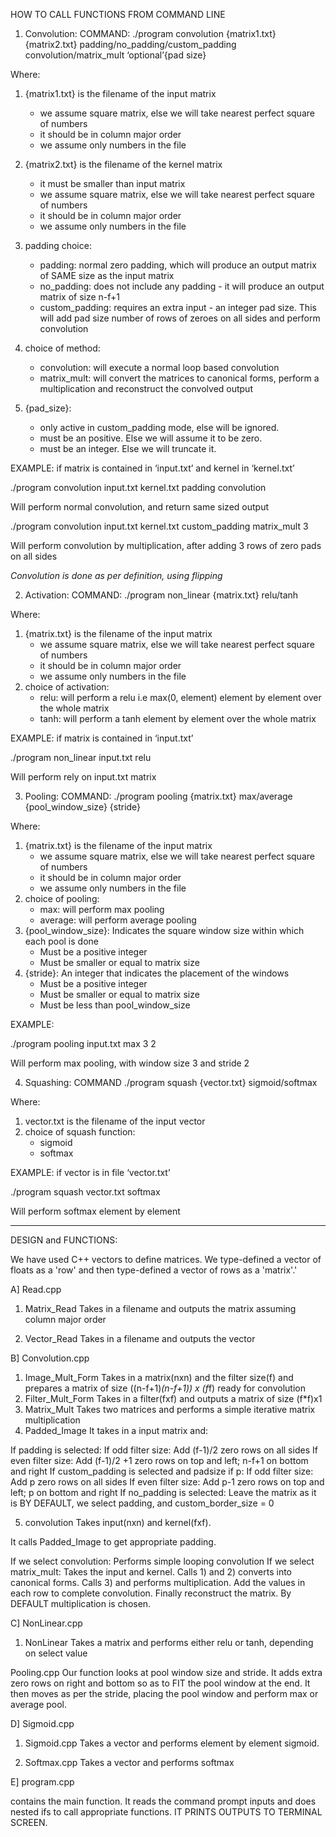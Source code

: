 
HOW TO CALL FUNCTIONS FROM COMMAND LINE

1. Convolution:
COMMAND: 
./program convolution {matrix1.txt} {matrix2.txt} padding/no_padding/custom_padding convolution/matrix_mult ‘optional’{pad size}

Where:
1) {matrix1.txt} is the filename of the input matrix 
	* we assume square matrix, else we will take nearest perfect square of numbers
	* it should be in column major order
	* we assume only numbers in the file
2) {matrix2.txt} is the filename of the kernel matrix 
	* it must be smaller than input matrix
	* we assume square matrix, else we will take nearest perfect square of numbers
	* it should be in column major order
	* we assume only numbers in the file
3) padding choice:
	- padding: normal zero padding, which will produce an output matrix of SAME size as the input matrix
	- no_padding: does not include any padding - it will produce an output matrix of size n-f+1 
	- custom_padding: requires an extra input - an integer pad size. This will add pad size number of rows of zeroes on all sides and perform convolution

4) choice of method: 
	- convolution: will execute a normal loop based convolution
	- matrix_mult: will convert the matrices to canonical forms, perform a multiplication and reconstruct the convolved output

5) {pad_size}:
	* only active in custom_padding mode, else will be ignored.
	* must be an positive. Else we will assume it to be zero.
    * must be an integer. Else we will truncate it.

EXAMPLE: if matrix is contained in ‘input.txt’ and kernel in ‘kernel.txt’

./program convolution input.txt kernel.txt padding convolution

Will perform normal convolution, and return same sized output

./program convolution input.txt kernel.txt custom_padding matrix_mult 3

Will perform convolution by multiplication, after adding 3 rows of zero pads on all sides

*Convolution is done as per definition, using flipping*

2. Activation:
COMMAND:
./program non_linear {matrix.txt} relu/tanh

Where:
1) {matrix.txt} is the filename of the input matrix
	* we assume square matrix, else we will take nearest perfect square of numbers
	* it should be in column major order
	* we assume only numbers in the file
2) choice of activation:
	- relu: will perform a relu i.e max(0, element) element by element over the whole matrix 
	- tanh: will perform a tanh element by element over the whole matrix

EXAMPLE: if matrix is contained in ‘input.txt’ 

./program non_linear input.txt relu

Will perform rely on input.txt matrix

3. Pooling:
COMMAND:
./program pooling {matrix.txt} max/average {pool_window_size} {stride}

Where:
1) {matrix.txt} is the filename of the input matrix
	* we assume square matrix, else we will take nearest perfect square of numbers
	* it should be in column major order
	* we assume only numbers in the file
2) choice of pooling:
	- max: will perform max pooling
	- average: will perform average pooling
3) {pool_window_size}: Indicates the square window size within which each pool is done
	* Must be a positive integer
	* Must be smaller or equal to matrix size
4) {stride}: An integer that indicates the placement of the windows
	* Must be a positive integer
	* Must be smaller or equal to matrix size
	* Must be less than pool_window_size

EXAMPLE:

./program pooling input.txt max 3 2

Will perform max pooling, with window size 3 and stride 2

4. Squashing:
COMMAND
./program squash {vector.txt} sigmoid/softmax

Where: 

1) vector.txt is the filename of the input vector
2) choice of squash function:
	- sigmoid
	- softmax

EXAMPLE: if vector is in file ‘vector.txt’

./program squash vector.txt softmax

Will perform softmax element by element


***************************************************************************************************

DESIGN and FUNCTIONS:

We have used C++ vectors to define matrices. We type-defined a vector of floats as a 'row' and then type-defined a vector of rows as a 'matrix'.'

A] Read.cpp

1) Matrix_Read
Takes in a filename and outputs the matrix assuming column major order

2) Vector_Read
Takes in a filename and outputs the vector

B] Convolution.cpp

1) Image_Mult_Form
Takes in a matrix(nxn) and the filter size(f) and prepares a matrix of size ((n-f+1)*(n-f+1)) x (f*f) ready for convolution
2) Filter_Mult_Form
Takes in a filter(fxf) and outputs a matrix of size (f*f)x1
3) Matrix_Mult
Takes two matrices and performs a simple iterative matrix multiplication
4) Padded_Image
It takes in a input matrix and:

If padding is selected:
    If odd filter size: 
        Add (f-1)/2 zero rows on all sides
    If even filter size:
        Add (f-1)/2 +1 zero rows on top and left; n-f+1 on bottom and right
If custom_padding is selected and padsize if p:
    If odd filter size: 
        Add p zero rows on all sides
    If even filter size:
        Add p-1 zero rows on top and left; p on bottom and right
If no_padding is selected:
    Leave the matrix as it is
BY DEFAULT, we select padding, and custom_border_size = 0

5) convolution
Takes input(nxn) and kernel(fxf).

It calls Padded_Image to get appropriate padding.

If we select convolution:
    Performs simple looping convolution
If we select matrix_mult:
    Takes the input and kernel. Calls 1) and 2) converts into canonical forms. Calls 3) and performs multiplication. Add the values in each row to complete convolution. Finally reconstruct the matrix.
By DEFAULT multiplication is chosen.
 
C] NonLinear.cpp

1) NonLinear
Takes a matrix and performs either relu or tanh, depending on select value

Pooling.cpp
Our function looks at pool window size and stride.
It adds extra zero rows on right and bottom so as to FIT the pool window at the end.
It then moves as per the stride, placing the pool window and perform max or average pool.

D] Sigmoid.cpp

1) Sigmoid.cpp
Takes a vector and performs element by element sigmoid.

2) Softmax.cpp
Takes a vector and performs softmax

E] program.cpp

contains the main function.
It reads the command prompt inputs and does nested ifs to call appropriate functions.
IT PRINTS OUTPUTS TO TERMINAL SCREEN.

